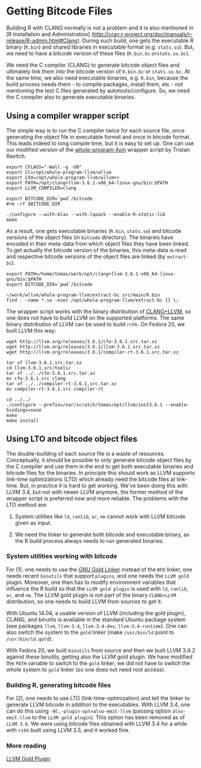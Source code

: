 # Getting Bitcode Files

Building R with CLANG normally is not a problem and it is also mentioned in
[R Installation and Administration]
(http://cran.r-project.org/doc/manuals/r-release/R-admin.html#Clang). 
During such build, one gets the executable R binary (`R.bin`) and shared
libraries in executable format (e.g.  `stats.so`).  But, we need to have a
bitcode version of these files (`R.bin.bc` or`stats.so.bc`).

We need the C compiler (CLANG) to generate bitcode object files and
ultimately link them into the bitcode version of `R.bin.bc` or
`stats.so.bc`.  At the same time, we also need executable binaries, e.g. 
`R.bin`, because the build process needs them - to compile packages, install
them, etc - not mentioning the test C files generated by
autotools/configure. So, we need the C compiler also to generate executable
binaries.

## Using a compiler wrapper script

The simple way is to run the C compiler twice for each source file, once
generating the object file in executable format and once in bitcode format. 
This leads indeed to long compile time, but it is easy to set up.  One can
use our modified version of the
[whole-program-llvm](https://github.com/kalibera/whole-program-llvm) wrapper
script by Tristan Ravitch.

```
export CFLAGS="-Wall -g -O0"
export CC=/opt/whole-program-llvm/wllvm
export CXX=/opt/whole-program-llvm/wllvm++
export PATH=/opt/clang+llvm-3.6.1-x86_64-linux-gnu/bin:$PATH
export LLVM_COMPILER=clang

export BITCODE_DIR=`pwd`/bitcode
#rm -rf $BITCODE_DIR

./configure --with-blas --with-lapack --enable-R-static-lib
make
```

As a result, one gets executable binaries (`R.bin`, `stats.so`) and bitcode
versions of the object files (in `bitcode` directory). The binaries have
encoded in their meta-data from which object files they have been linked. To
get actually the bitcode version of the binaries, this meta-data is read and
respective bitcode versions of the object files are linked (by `extract-bc`).

```
export PATH=/home/tomas/work/opt/clang+llvm-3.6.1-x86_64-linux-gnu/bin:$PATH
export BITCODE_DIR=`pwd`/bitcode

~/work/wllvm/whole-program-llvm/extract-bc src/main/R.bin
find . -name *.so -exec /opt/whole-program-llvm/extract-bc {} \;

```

The wrapper script works with the binary distribution of
[CLANG+LLVM](http://llvm.org/releases/download.html#3.6.1), so one does not
have to build LLVM on the supported platforms. The same binary distribution
of LLVM can be used to build `rchk`. On Fedora 20, we built LLVM this way:

```
wget http://llvm.org/releases/3.6.1/cfe-3.6.1.src.tar.xz
wget http://llvm.org/releases/3.6.1/llvm-3.6.1.src.tar.xz
wget http://llvm.org/releases/3.6.1/compiler-rt-3.6.1.src.tar.xz

tar xf llvm-3.6.1.src.tar.xz
cd llvm-3.6.1.src/tools/
tar xf ../../cfe-3.6.1.src.tar.xz
mv cfe-3.6.1.src clang
tar xf ../../compiler-rt-3.6.1.src.tar.xz
mv compiler-rt-3.6.1.src compiler-rt

cd ../../
./configure --prefix=/var/scratch/tomas/opt/llvm/inst3.6.1 --enable-bindings=none
make
make install
```

## Using LTO and bitcode object files

The double-building of each source file is a waste of resources. 
Conceptually, it should be possible to only generate bitcode object files by
the C compiler and use them in the end to get both executable binaries and
bitcode files for the binaries. In principle this should work as LLVM
supports link-time optimizations (LTO) which already need the bitcode files
at link-time. But, in practice it is hard to get working. We've been doing
this with LLVM 3.4, but not with newer LLVM anymore, the former method of
the wrapper script is preferred now and more reliable. The problems with the
LTO method are:

1. System utilities like `ld`, `ranlib`, `ar`, `nm` cannot work with LLVM
bitcode given as input.

2. We need the linker to generate both bitcode and executable binary, as the
R build process always needs to run generated binaries.

### System utilities working with bitcode

For (1), one needs to use the [GNU Gold
Linker](http://en.wikipedia.org/wiki/Gold_%28linker%29) instead of the `BFD`
linker, one needs recent `binutils` that support `plugins`, and one needs
the `LLVM gold` plugin. Moreover, one then has to modify environment
variables that influence the R build so that the `LLVM gold plugin` is used
with `ld`, `ranlib`, `ar`, and `nm`. The LLVM gold plugin is not part of the
binary `CLANG+LLVM` distribution, so one needs to build LLVM from sources to
get it.

With Ubuntu 14.04, a usable version of LLVM (including the gold plugin),
CLANG, and binutils is available in the standard Ubuntu package system (see
packages `llvm`, `llvm-3.4`, `llvm-3.4-dev`, `llvm-3.4-runtime`).  One can
also switch the system to the `gold` linker (make `/usr/bin/ld` point to
`/usr/bin/ld.gold`).

With Fedora 20, we built `binutils` from source and then we built LLVM 3.4.2
against these binutils, getting also the LLVM gold plugin.  We have modified
the `PATH` variable to switch to the `gold` linker, we did not have to
switch the whole system to `gold` linker (so one does not need root access).

### Building R, generating bitcode files

For (2), one needs to use LTO (link-time-optimization) and tell the linker
to generate LLVM bitcode in addition to the executables.  With LLVM 3.4, one
can do this using `-Wl,-plugin-opt=also-emit-llvm` (passing option
`also-emit-llvm` to the `LLVM gold plugin`).  This option has been removed
as of `LLVM 3.6`. We were using bitcode files obtained with LLVM 3.4 for a
while with `rchk` built using LLVM 3.5, and it worked fine.

### More reading

[LLVM Gold Plugin](http://llvm.org/docs/GoldPlugin.html)
